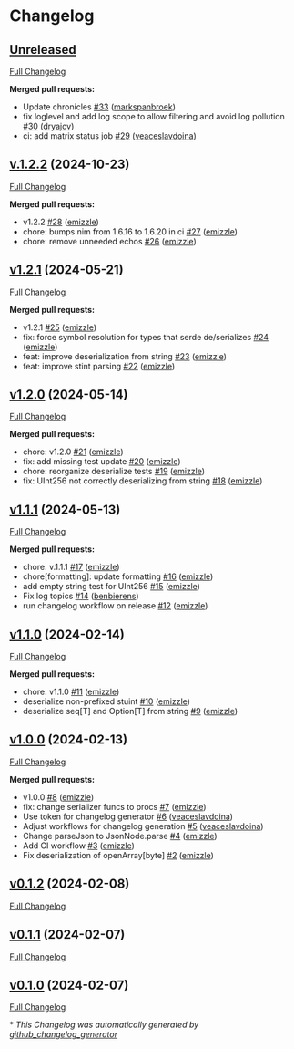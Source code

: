 # Changelog

## [Unreleased](https://github.com/codex-storage/nim-serde/tree/HEAD)

[Full Changelog](https://github.com/codex-storage/nim-serde/compare/v.1.2.2...HEAD)

**Merged pull requests:**

- Update chronicles [\#33](https://github.com/codex-storage/nim-serde/pull/33) ([markspanbroek](https://github.com/markspanbroek))
- fix loglevel and add log scope to allow filtering and avoid log pollution [\#30](https://github.com/codex-storage/nim-serde/pull/30) ([dryajov](https://github.com/dryajov))
- ci: add matrix status job [\#29](https://github.com/codex-storage/nim-serde/pull/29) ([veaceslavdoina](https://github.com/veaceslavdoina))

## [v.1.2.2](https://github.com/codex-storage/nim-serde/tree/v.1.2.2) (2024-10-23)

[Full Changelog](https://github.com/codex-storage/nim-serde/compare/v1.2.1...v.1.2.2)

**Merged pull requests:**

- v1.2.2 [\#28](https://github.com/codex-storage/nim-serde/pull/28) ([emizzle](https://github.com/emizzle))
- chore: bumps nim from 1.6.16 to 1.6.20 in ci [\#27](https://github.com/codex-storage/nim-serde/pull/27) ([emizzle](https://github.com/emizzle))
- chore: remove unneeded echos [\#26](https://github.com/codex-storage/nim-serde/pull/26) ([emizzle](https://github.com/emizzle))

## [v1.2.1](https://github.com/codex-storage/nim-serde/tree/v1.2.1) (2024-05-21)

[Full Changelog](https://github.com/codex-storage/nim-serde/compare/v1.2.0...v1.2.1)

**Merged pull requests:**

- v1.2.1 [\#25](https://github.com/codex-storage/nim-serde/pull/25) ([emizzle](https://github.com/emizzle))
- fix: force symbol resolution for types that serde de/serializes  [\#24](https://github.com/codex-storage/nim-serde/pull/24) ([emizzle](https://github.com/emizzle))
- feat: improve deserialization from string [\#23](https://github.com/codex-storage/nim-serde/pull/23) ([emizzle](https://github.com/emizzle))
- feat: improve stint parsing [\#22](https://github.com/codex-storage/nim-serde/pull/22) ([emizzle](https://github.com/emizzle))

## [v1.2.0](https://github.com/codex-storage/nim-serde/tree/v1.2.0) (2024-05-14)

[Full Changelog](https://github.com/codex-storage/nim-serde/compare/v1.1.1...v1.2.0)

**Merged pull requests:**

- chore: v1.2.0 [\#21](https://github.com/codex-storage/nim-serde/pull/21) ([emizzle](https://github.com/emizzle))
- fix: add missing test update [\#20](https://github.com/codex-storage/nim-serde/pull/20) ([emizzle](https://github.com/emizzle))
- chore: reorganize deserialize tests [\#19](https://github.com/codex-storage/nim-serde/pull/19) ([emizzle](https://github.com/emizzle))
- fix: UInt256 not correctly deserializing from string [\#18](https://github.com/codex-storage/nim-serde/pull/18) ([emizzle](https://github.com/emizzle))

## [v1.1.1](https://github.com/codex-storage/nim-serde/tree/v1.1.1) (2024-05-13)

[Full Changelog](https://github.com/codex-storage/nim-serde/compare/v1.1.0...v1.1.1)

**Merged pull requests:**

- chore: v.1.1.1 [\#17](https://github.com/codex-storage/nim-serde/pull/17) ([emizzle](https://github.com/emizzle))
- chore\[formatting\]: update formatting [\#16](https://github.com/codex-storage/nim-serde/pull/16) ([emizzle](https://github.com/emizzle))
- add empty string test for UInt256 [\#15](https://github.com/codex-storage/nim-serde/pull/15) ([emizzle](https://github.com/emizzle))
- Fix log topics [\#14](https://github.com/codex-storage/nim-serde/pull/14) ([benbierens](https://github.com/benbierens))
- run changelog workflow on release [\#12](https://github.com/codex-storage/nim-serde/pull/12) ([emizzle](https://github.com/emizzle))

## [v1.1.0](https://github.com/codex-storage/nim-serde/tree/v1.1.0) (2024-02-14)

[Full Changelog](https://github.com/codex-storage/nim-serde/compare/v1.0.0...v1.1.0)

**Merged pull requests:**

- chore: v1.1.0 [\#11](https://github.com/codex-storage/nim-serde/pull/11) ([emizzle](https://github.com/emizzle))
- deserialize non-prefixed stuint [\#10](https://github.com/codex-storage/nim-serde/pull/10) ([emizzle](https://github.com/emizzle))
- deserialize seq\[T\] and Option\[T\] from string [\#9](https://github.com/codex-storage/nim-serde/pull/9) ([emizzle](https://github.com/emizzle))

## [v1.0.0](https://github.com/codex-storage/nim-serde/tree/v1.0.0) (2024-02-13)

[Full Changelog](https://github.com/codex-storage/nim-serde/compare/v0.1.2...v1.0.0)

**Merged pull requests:**

- v1.0.0 [\#8](https://github.com/codex-storage/nim-serde/pull/8) ([emizzle](https://github.com/emizzle))
- fix: change serializer funcs to procs  [\#7](https://github.com/codex-storage/nim-serde/pull/7) ([emizzle](https://github.com/emizzle))
- Use token for changelog generator [\#6](https://github.com/codex-storage/nim-serde/pull/6) ([veaceslavdoina](https://github.com/veaceslavdoina))
- Adjust workflows for changelog generation [\#5](https://github.com/codex-storage/nim-serde/pull/5) ([veaceslavdoina](https://github.com/veaceslavdoina))
- Change parseJson to JsonNode.parse [\#4](https://github.com/codex-storage/nim-serde/pull/4) ([emizzle](https://github.com/emizzle))
- Add CI workflow [\#3](https://github.com/codex-storage/nim-serde/pull/3) ([emizzle](https://github.com/emizzle))
- Fix deserialization of openArray\[byte\] [\#2](https://github.com/codex-storage/nim-serde/pull/2) ([emizzle](https://github.com/emizzle))

## [v0.1.2](https://github.com/codex-storage/nim-serde/tree/v0.1.2) (2024-02-08)

[Full Changelog](https://github.com/codex-storage/nim-serde/compare/v0.1.1...v0.1.2)

## [v0.1.1](https://github.com/codex-storage/nim-serde/tree/v0.1.1) (2024-02-07)

[Full Changelog](https://github.com/codex-storage/nim-serde/compare/v0.1.0...v0.1.1)

## [v0.1.0](https://github.com/codex-storage/nim-serde/tree/v0.1.0) (2024-02-07)

[Full Changelog](https://github.com/codex-storage/nim-serde/compare/5a8e85449d9320d2277bc9aadf1daae61c7f057b...v0.1.0)



\* *This Changelog was automatically generated by [github_changelog_generator](https://github.com/github-changelog-generator/github-changelog-generator)*
